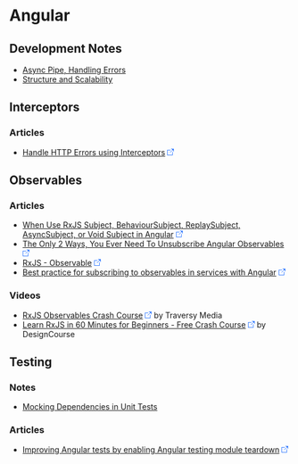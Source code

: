 # Angular

## Development Notes

* [Async Pipe, Handling Errors](Async-Pipe--Handling-Errors.md)
* [Structure and Scalability](Structure-And-Scalability.md)

## Interceptors

### Articles

* [Handle HTTP Errors using Interceptors](https://javascript.plainenglish.io/angular-handle-http-errors-using-interceptors-5cc483103740) ![Link](../foreign.png)

## Observables

### Articles

* [When Use RxJS Subject, BehaviourSubject, ReplaySubject, AsyncSubject, or Void Subject in Angular](https://dev.to/devbyrayray/when-use-rxjs-subject-behavioursubject-replaysubject-asyncsubject-or-void-subject-in-angular-4pn9) ![Link](../foreign.png)
* [The Only 2 Ways, You Ever Need To Unsubscribe Angular Observables](https://dev.to/devbyrayray/the-only-2-ways-you-ever-need-to-unsubscribe-angular-observables-4bpp) ![Link](../foreign.png)
* [RxJS - Observable](https://dev.to/this-is-learning/rxjs-observable-597e) ![Link](../foreign.png)
* [Best practice for subscribing to observables in services with Angular](https://dev.to/ussdlover/best-practice-for-subscribing-to-observables-in-services-with-angular-1712) ![Link](../foreign.png)

### Videos

* [RxJS Observables Crash Course](https://www.youtube.com/watch?v=ei7FsoXKPl0) ![Link](../foreign.png) by Traversy Media
* [Learn RxJS in 60 Minutes for Beginners - Free Crash Course](https://www.youtube.com/watch?v=PhggNGsSQyg) ![Link](../foreign.png) by DesignCourse

## Testing

### Notes

* [Mocking Dependencies in Unit Tests](Mocking-Dependencies-in-Unit-Tests.md)

### Articles

* [Improving Angular tests by enabling Angular testing module teardown](https://dev.to/this-is-angular/improving-angular-tests-by-enabling-angular-testing-module-teardown-38kh) ![Link](../foreign.png)
